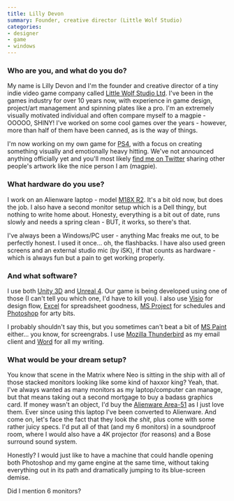 ```yaml
---
title: Lilly Devon
summary: Founder, creative director (Little Wolf Studio)
categories:
- designer
- game
- windows
---
```


### Who are you, and what do you do?

My name is Lilly Devon and I'm the founder and creative director of a tiny indie video game company called [Little Wolf Studio Ltd](http://www.littlewolfstudio.com/home "An indie gaming studio."). I've been in the games industry for over 10 years now, with experience in game design, project/art management and spinning plates like a pro. I'm an extremely visually motivated individual and often compare myself to a magpie - OOOOO, SHINY! I've worked on some cool games over the years - however, more than half of them have been canned, as is the way of things.

I'm now working on my own game for [PS4][], with a focus on creating something visually and emotionally heavy hitting. We've not announced anything officially yet and you'll most likely [find me on Twitter](https://twitter.com/LillyD_LWS "Lilly's Twitter account.") sharing other people's artwork like the nice person I am (magpie).

### What hardware do you use?

I work on an Alienware laptop - model [M18X R2][m18x-r2]. It's a bit old now, but does the job. I also have a second monitor setup which is a Dell thingy, but nothing to write home about. Honesty, everything is a bit out of date, runs slowly and needs a spring clean - BUT, it works, so there's that.

I've always been a Windows/PC user - anything Mac freaks me out, to be perfectly honest. I used it once... oh, the flashbacks. I have also used green screens and an external studio mic (by iSK), if that counts as hardware - which is always fun but a pain to get working properly.

### And what software?

I use both [Unity 3D][unity] and [Unreal 4][unreal-engine]. Our game is being developed using one of those (I can't tell you which one, I'd have to kill you). I also use [Visio][] for design flow, [Excel][] for spreadsheet goodness, [MS Project][project] for schedules and [Photoshop][] for arty bits.

I probably shouldn't say this, but you sometimes can't beat a bit of [MS Paint][paint] either... you know, for screengrabs. I use [Mozilla Thunderbird][thunderbird] as my email client and [Word][] for all my writing. 

### What would be your dream setup?

You know that scene in the Matrix where Neo is sitting in the ship with all of those stacked monitors looking like some kind of haxxor king? Yeah, that. I've always wanted as many monitors as my laptop/computer can manage, but that means taking out a second mortgage to buy a badass graphics card. If money wasn't an object, I'd buy the [Alienware Area-51][area-51] as I just love them. Ever since using this laptop I've been converted to Alienware. And come on, let's face the fact that they look *the shit*, plus come with some rather juicy specs. I'd put all of that (and my 6 monitors) in a soundproof room, where I would also have a 4K projector (for reasons) and a Bose surround sound system.

Honestly? I would just like to have a machine that could handle opening both Photoshop and my game engine at the same time, without taking everything out in its path and dramatically jumping to its blue-screen demise.

Did I mention 6 monitors?

[area-51]: https://www.pcmag.com/article2/0,2817,2361731,00.asp "A souped-up gaming PC computer."
[m18x-r2]: http://www.dell.com/en-us/shop/productdetails/alienware-m18x-r2 "A gaming laptop."
[ps4]: http://us.playstation.com/ps4/index.htm "A shiny gaming console from Sony."
[unity]: https://unity3d.com/unity/ "A cross-platform game development tool."
[unreal-engine]: https://www.unrealengine.com/what-is-unreal-engine-4 "A 3D game engine."
[thunderbird]: https://www.mozilla.org/en-US/thunderbird/ "An open-source cross-platform mail client."
[visio]: https://products.office.com/en-us/visio/flowchart-software "Visualising/diagraming software."
[excel]: https://products.office.com/en-us/excel "A spreadsheet application."
[project]: https://products.office.com/project "Project management software."
[paint]: https://en.wikipedia.org/wiki/Paint_(software) "An image editor included with Windows."
[photoshop]: https://www.adobe.com/products/photoshop.html "A bitmap image editor."
[word]: https://products.office.com/en-us/word "A document editor."

